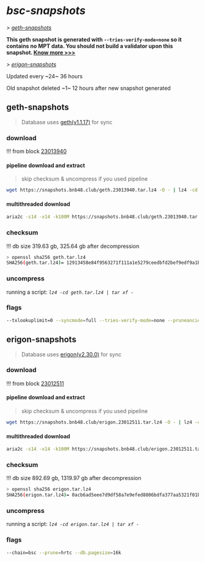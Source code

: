 # *bsc-snapshots*


*\> [geth-snapshots](#geth-snapshots)*

**This geth snapshot is generated with `--tries-verify-mode=none` so it contains no MPT data. You should not build a validator upon this snapshot. [Know more >>>](https://github.com/bnb-chain/bsc/pull/926)**

*\> [erigon-snapshots](#erigon-snapshots)*

Updated every ~24~ 36 hours

Old snapshot deleted ~1~ 12 hours after new snapshot generated

## geth-snapshots


> Database uses [geth(v1.1.17)](https://github.com/bnb-chain/bsc/releases/tag/v1.1.17) for sync


### download

<!-- begin_geth -->

!!! from block [23013940](https://bscscan.com/block/23013940)

#### pipeline download and extract
> skip checksum & uncompress if you used pipeline
```bash
wget https://snapshots.bnb48.club/geth.23013940.tar.lz4 -O - | lz4 -cd | tar xf -
```

#### multithreaded download

```bash
aria2c -s14 -x14 -k100M https://snapshots.bnb48.club/geth.23013940.tar.lz4 -o geth.tar.lz4
```


### checksum

!!! db size 319.63 gb, 325.64 gb after decompression
```bash
> openssl sha256 geth.tar.lz4
SHA256(geth.tar.lz4)= 12913458e84f9563271f111a1e5279ceedbfd2bef9edf9a1b695cf173531408e
```

<!-- end_geth -->

### uncompress


running a script: _`lz4 -cd geth.tar.lz4 | tar xf -`_


### flags


```bash
--txlookuplimit=0 --syncmode=full --tries-verify-mode=none --pruneancient=true --diffblock=5000
```


## erigon-snapshots


> Database uses [erigon(v2.30.0)](https://github.com/ledgerwatch/erigon/releases/tag/v2.30.0) for sync


### download

<!-- begin_erigon -->

!!! from block [23012511](https://bscscan.com/block/23012511)

#### pipeline download and extract
> skip checksum & uncompress if you used pipeline
```bash
wget https://snapshots.bnb48.club/erigon.23012511.tar.lz4 -O - | lz4 -cd | tar xf -
```

#### multithreaded download

```bash
aria2c -s14 -x14 -k100M https://snapshots.bnb48.club/erigon.23012511.tar.lz4 -o erigon.tar.lz4
```


### checksum

!!! db size 892.69 gb, 1319.97 gb after decompression
```bash
> openssl sha256 erigon.tar.lz4
SHA256(erigon.tar.lz4)= 0acb6ad5eee7d9df58a7e9efed8806bdfa377aa5321f01bbf24daa07cd38e63f
```

<!-- end_erigon -->


### uncompress


running a script: _`lz4 -cd erigon.tar.lz4 | tar xf -`_


### flags


```bash
--chain=bsc --prune=hrtc --db.pagesize=16k
```
